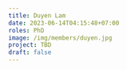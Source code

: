 ```yaml
---
title: Duyen Lam
date: 2023-06-14T04:15:48+07:00
roles: PhD
image: /img/members/duyen.jpg
project: TBD
draft: false
---
```



